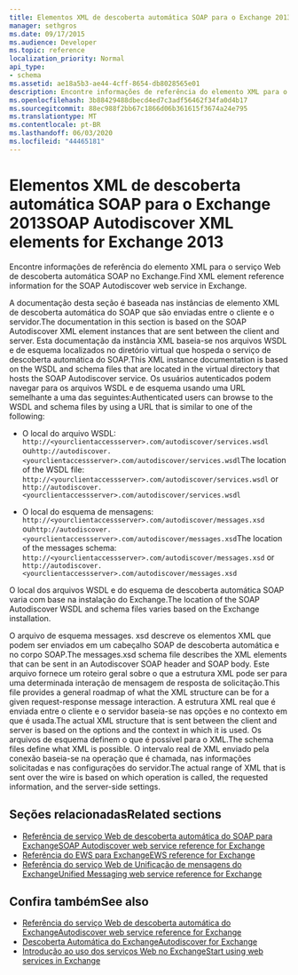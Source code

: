 ```yaml
---
title: Elementos XML de descoberta automática SOAP para o Exchange 2013
manager: sethgros
ms.date: 09/17/2015
ms.audience: Developer
ms.topic: reference
localization_priority: Normal
api_type:
- schema
ms.assetid: ae18a5b3-ae44-4cff-8654-db8028565e01
description: Encontre informações de referência do elemento XML para o serviço Web de descoberta automática SOAP no Exchange.
ms.openlocfilehash: 3b88429488dbecd4ed7c3adf56462f34fa0d4b17
ms.sourcegitcommit: 88ec988f2bb67c1866d06b361615f3674a24e795
ms.translationtype: MT
ms.contentlocale: pt-BR
ms.lasthandoff: 06/03/2020
ms.locfileid: "44465181"
---
```

# <a name="soap-autodiscover-xml-elements-for-exchange-2013"></a><span data-ttu-id="5a772-103">Elementos XML de descoberta automática SOAP para o Exchange 2013</span><span class="sxs-lookup"><span data-stu-id="5a772-103">SOAP Autodiscover XML elements for Exchange 2013</span></span>

<span data-ttu-id="5a772-104">Encontre informações de referência do elemento XML para o serviço Web de descoberta automática SOAP no Exchange.</span><span class="sxs-lookup"><span data-stu-id="5a772-104">Find XML element reference information for the SOAP Autodiscover web service in Exchange.</span></span>
  
<span data-ttu-id="5a772-105">A documentação desta seção é baseada nas instâncias de elemento XML de descoberta automática do SOAP que são enviadas entre o cliente e o servidor.</span><span class="sxs-lookup"><span data-stu-id="5a772-105">The documentation in this section is based on the SOAP Autodiscover XML element instances that are sent between the client and server.</span></span> <span data-ttu-id="5a772-106">Esta documentação da instância XML baseia-se nos arquivos WSDL e de esquema localizados no diretório virtual que hospeda o serviço de descoberta automática do SOAP.</span><span class="sxs-lookup"><span data-stu-id="5a772-106">This XML instance documentation is based on the WSDL and schema files that are located in the virtual directory that hosts the SOAP Autodiscover service.</span></span> <span data-ttu-id="5a772-107">Os usuários autenticados podem navegar para os arquivos WSDL e de esquema usando uma URL semelhante a uma das seguintes:</span><span class="sxs-lookup"><span data-stu-id="5a772-107">Authenticated users can browse to the WSDL and schema files by using a URL that is similar to one of the following:</span></span>
  
- <span data-ttu-id="5a772-108">O local do arquivo WSDL: `http://<yourclientaccessserver>.com/autodiscover/services.wsdl` ou`http://autodiscover.<yourclientaccessserver>.com/autodiscover/services.wsdl`</span><span class="sxs-lookup"><span data-stu-id="5a772-108">The location of the WSDL file: `http://<yourclientaccessserver>.com/autodiscover/services.wsdl` or `http://autodiscover.<yourclientaccessserver>.com/autodiscover/services.wsdl`</span></span>
    
- <span data-ttu-id="5a772-109">O local do esquema de mensagens: `http://<yourclientaccessserver>.com/autodiscover/messages.xsd` ou`http://autodiscover.<yourclientaccessserver>.com/autodiscover/messages.xsd`</span><span class="sxs-lookup"><span data-stu-id="5a772-109">The location of the messages schema: `http://<yourclientaccessserver>.com/autodiscover/messages.xsd` or `http://autodiscover.<yourclientaccessserver>.com/autodiscover/messages.xsd`</span></span> 
    
<span data-ttu-id="5a772-110">O local dos arquivos WSDL e do esquema de descoberta automática SOAP varia com base na instalação do Exchange.</span><span class="sxs-lookup"><span data-stu-id="5a772-110">The location of the SOAP Autodiscover WSDL and schema files varies based on the Exchange installation.</span></span>
  
<span data-ttu-id="5a772-111">O arquivo de esquema messages. xsd descreve os elementos XML que podem ser enviados em um cabeçalho SOAP de descoberta automática e no corpo SOAP.</span><span class="sxs-lookup"><span data-stu-id="5a772-111">The messages.xsd schema file describes the XML elements that can be sent in an Autodiscover SOAP header and SOAP body.</span></span> <span data-ttu-id="5a772-112">Este arquivo fornece um roteiro geral sobre o que a estrutura XML pode ser para uma determinada interação de mensagem de resposta de solicitação.</span><span class="sxs-lookup"><span data-stu-id="5a772-112">This file provides a general roadmap of what the XML structure can be for a given request-response message interaction.</span></span> <span data-ttu-id="5a772-113">A estrutura XML real que é enviada entre o cliente e o servidor baseia-se nas opções e no contexto em que é usada.</span><span class="sxs-lookup"><span data-stu-id="5a772-113">The actual XML structure that is sent between the client and server is based on the options and the context in which it is used.</span></span> <span data-ttu-id="5a772-114">Os arquivos de esquema definem o que é possível para o XML.</span><span class="sxs-lookup"><span data-stu-id="5a772-114">The schema files define what XML is possible.</span></span> <span data-ttu-id="5a772-115">O intervalo real de XML enviado pela conexão baseia-se na operação que é chamada, nas informações solicitadas e nas configurações do servidor.</span><span class="sxs-lookup"><span data-stu-id="5a772-115">The actual range of XML that is sent over the wire is based on which operation is called, the requested information, and the server-side settings.</span></span> 
  
## <a name="related-sections"></a><span data-ttu-id="5a772-116">Seções relacionadas</span><span class="sxs-lookup"><span data-stu-id="5a772-116">Related sections</span></span>

- [<span data-ttu-id="5a772-117">Referência de serviço Web de descoberta automática do SOAP para Exchange</span><span class="sxs-lookup"><span data-stu-id="5a772-117">SOAP Autodiscover web service reference for Exchange</span></span>](soap-autodiscover-web-service-reference-for-exchange.md)    
- [<span data-ttu-id="5a772-118">Referência do EWS para Exchange</span><span class="sxs-lookup"><span data-stu-id="5a772-118">EWS reference for Exchange</span></span>](ews-reference-for-exchange.md)    
- [<span data-ttu-id="5a772-119">Referência do serviço Web de Unificação de mensagens do Exchange</span><span class="sxs-lookup"><span data-stu-id="5a772-119">Unified Messaging web service reference for Exchange</span></span>](unified-messaging-web-service-reference-for-exchange.md)
    
## <a name="see-also"></a><span data-ttu-id="5a772-120">Confira também</span><span class="sxs-lookup"><span data-stu-id="5a772-120">See also</span></span>

- [<span data-ttu-id="5a772-121">Referência do serviço Web de descoberta automática do Exchange</span><span class="sxs-lookup"><span data-stu-id="5a772-121">Autodiscover web service reference for Exchange</span></span>](autodiscover-web-service-reference-for-exchange.md)
- [<span data-ttu-id="5a772-122">Descoberta Automática do Exchange</span><span class="sxs-lookup"><span data-stu-id="5a772-122">Autodiscover for Exchange</span></span>](../exchange-web-services/autodiscover-for-exchange.md)
- [<span data-ttu-id="5a772-123">Introdução ao uso dos serviços Web no Exchange</span><span class="sxs-lookup"><span data-stu-id="5a772-123">Start using web services in Exchange</span></span>](../exchange-web-services/start-using-web-services-in-exchange.md)
    

